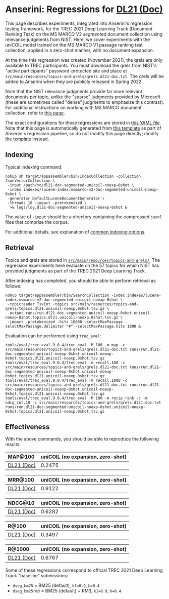 # Anserini: Regressions for [DL21 (Doc)](https://microsoft.github.io/msmarco/TREC-Deep-Learning.html)

This page describes experiments, integrated into Anserini's regression testing framework, for the TREC 2021 Deep Learning Track (Document Ranking Task) on the MS MARCO V2 _segmented_ document collection using relevance judgments from NIST.
Here, we cover experiments with the uniCOIL model trained on the MS MARCO V1 passage ranking test collection, applied in a zero-shot manner, with no document expansion.

At the time this regression was created (November 2021), the qrels are only available to TREC participants.
You must download the qrels from NIST's "active participants" password-protected site and place at `src/main/resources/topics-and-qrels/qrels.dl21-doc.txt`.
The qrels will be added to Anserini when they are publicly released in Spring 2022.

Note that the NIST relevance judgments provide far more relevant documents per topic, unlike the "sparse" judgments provided by Microsoft (these are sometimes called "dense" judgments to emphasize this contrast).
For additional instructions on working with MS MARCO document collection, refer to [this page](experiments-msmarco-v2.md).

The exact configurations for these regressions are stored in [this YAML file](../src/main/resources/regression/dl21-doc-segmented-unicoil-noexp-0shot.yaml).
Note that this page is automatically generated from [this template](../src/main/resources/docgen/templates/dl21-doc-segmented-unicoil-noexp-0shot.template) as part of Anserini's regression pipeline, so do not modify this page directly; modify the template instead.

## Indexing

Typical indexing command:

```
nohup sh target/appassembler/bin/IndexCollection -collection JsonVectorCollection \
 -input /path/to/dl21-doc-segmented-unicoil-noexp-0shot \
 -index indexes/lucene-index.msmarco-v2-doc-segmented-unicoil-noexp-0shot \
 -generator DefaultLuceneDocumentGenerator \
 -threads 18 -impact -pretokenized \
  >& logs/log.dl21-doc-segmented-unicoil-noexp-0shot &
```

The value of `-input` should be a directory containing the compressed `jsonl` files that comprise the corpus.

For additional details, see explanation of [common indexing options](common-indexing-options.md).

## Retrieval

Topics and qrels are stored in [`src/main/resources/topics-and-qrels/`](../src/main/resources/topics-and-qrels/).
The regression experiments here evaluate on the 57 topics for which NIST has provided judgments as part of the TREC 2021 Deep Learning Track.
<!-- The original data can be found [here](https://trec.nist.gov/data/deep2021.html). -->

After indexing has completed, you should be able to perform retrieval as follows:

```
nohup target/appassembler/bin/SearchCollection -index indexes/lucene-index.msmarco-v2-doc-segmented-unicoil-noexp-0shot \
 -topicreader TsvInt -topics src/main/resources/topics-and-qrels/topics.dl21.unicoil-noexp.0shot.tsv.gz \
 -output runs/run.dl21-doc-segmented-unicoil-noexp-0shot.unicoil-noexp-0shot.topics.dl21.unicoil-noexp.0shot.tsv.gz \
 -impact -pretokenized -hits 10000 -selectMaxPassage -selectMaxPassage.delimiter "#" -selectMaxPassage.hits 1000 &
```

Evaluation can be performed using `trec_eval`:

```
tools/eval/trec_eval.9.0.4/trec_eval -M 100 -m map -c src/main/resources/topics-and-qrels/qrels.dl21-doc.txt runs/run.dl21-doc-segmented-unicoil-noexp-0shot.unicoil-noexp-0shot.topics.dl21.unicoil-noexp.0shot.tsv.gz
tools/eval/trec_eval.9.0.4/trec_eval -m recall.100 -c src/main/resources/topics-and-qrels/qrels.dl21-doc.txt runs/run.dl21-doc-segmented-unicoil-noexp-0shot.unicoil-noexp-0shot.topics.dl21.unicoil-noexp.0shot.tsv.gz
tools/eval/trec_eval.9.0.4/trec_eval -m recall.1000 -c src/main/resources/topics-and-qrels/qrels.dl21-doc.txt runs/run.dl21-doc-segmented-unicoil-noexp-0shot.unicoil-noexp-0shot.topics.dl21.unicoil-noexp.0shot.tsv.gz
tools/eval/trec_eval.9.0.4/trec_eval -M 100 -m recip_rank -c -m ndcg_cut.10 -c src/main/resources/topics-and-qrels/qrels.dl21-doc.txt runs/run.dl21-doc-segmented-unicoil-noexp-0shot.unicoil-noexp-0shot.topics.dl21.unicoil-noexp.0shot.tsv.gz
```

## Effectiveness

With the above commands, you should be able to reproduce the following results:

MAP@100                                 | uniCOIL (no expansion, zero-shot)|
:---------------------------------------|-----------|
[DL21 (Doc)](https://microsoft.github.io/msmarco/TREC-Deep-Learning)| 0.2475    |


MRR@100                                 | uniCOIL (no expansion, zero-shot)|
:---------------------------------------|-----------|
[DL21 (Doc)](https://microsoft.github.io/msmarco/TREC-Deep-Learning)| 0.9122    |


NDCG@10                                 | uniCOIL (no expansion, zero-shot)|
:---------------------------------------|-----------|
[DL21 (Doc)](https://microsoft.github.io/msmarco/TREC-Deep-Learning)| 0.6282    |


R@100                                   | uniCOIL (no expansion, zero-shot)|
:---------------------------------------|-----------|
[DL21 (Doc)](https://microsoft.github.io/msmarco/TREC-Deep-Learning)| 0.3497    |


R@1000                                  | uniCOIL (no expansion, zero-shot)|
:---------------------------------------|-----------|
[DL21 (Doc)](https://microsoft.github.io/msmarco/TREC-Deep-Learning)| 0.6767    |

Some of these regressions correspond to official TREC 2021 Deep Learning Track "baseline" submissions:

+ `dseg_bm25` = BM25 (default), `k1=0.9`, `b=0.4`
+ `dseg_bm25rm3` = BM25 (default) + RM3, `k1=0.9`, `b=0.4`
